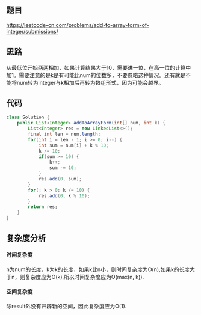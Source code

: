 ## 题目
https://leetcode-cn.com/problems/add-to-array-form-of-integer/submissions/
## 思路
从最低位开始两两相加，如果计算结果大于10，需要进一位，在高一位的计算中加1。需要注意的是k是有可能比num的位数多，不要忽略这种情况。还有就是不能将num转为integer与k相加后再转为数组形式，因为可能会越界。
## 代码
``` java
class Solution {
    public List<Integer> addToArrayForm(int[] num, int k) {
        List<Integer> res = new LinkedList<>();
		final int len = num.length;
		for(int i = len - 1; i >= 0; i--) {
			int sum = num[i] + k % 10;
			k /= 10;
			if(sum >= 10) {
				k++;
				sum -= 10;
			}	
			res.add(0, sum);
		}
		for(; k > 0; k /= 10) {
			res.add(0, k % 10);
		}
		return res;
    }
}
```
## 复杂度分析
#### 时间复杂度
n为num的长度，k为k的长度，如果k比n小，则时间复杂度为O(n),如果k的长度大于n，则复杂度应为O(k),所以时间复杂度应为O(max(n, k)).
#### 空间复杂度
除result外没有开辟新的空间，因此复杂度应为O(1).